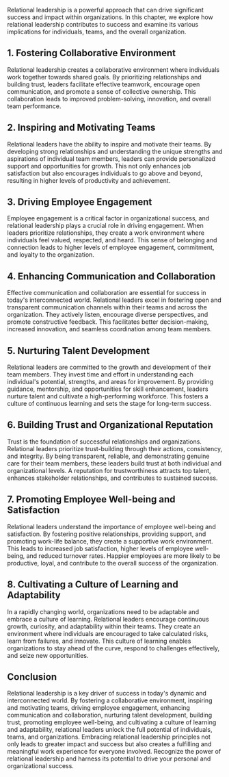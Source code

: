 
Relational leadership is a powerful approach that can drive significant success and impact within organizations. In this chapter, we explore how relational leadership contributes to success and examine its various implications for individuals, teams, and the overall organization.

## 1\. Fostering Collaborative Environment

Relational leadership creates a collaborative environment where individuals work together towards shared goals. By prioritizing relationships and building trust, leaders facilitate effective teamwork, encourage open communication, and promote a sense of collective ownership. This collaboration leads to improved problem-solving, innovation, and overall team performance.

## 2\. Inspiring and Motivating Teams

Relational leaders have the ability to inspire and motivate their teams. By developing strong relationships and understanding the unique strengths and aspirations of individual team members, leaders can provide personalized support and opportunities for growth. This not only enhances job satisfaction but also encourages individuals to go above and beyond, resulting in higher levels of productivity and achievement.

## 3\. Driving Employee Engagement

Employee engagement is a critical factor in organizational success, and relational leadership plays a crucial role in driving engagement. When leaders prioritize relationships, they create a work environment where individuals feel valued, respected, and heard. This sense of belonging and connection leads to higher levels of employee engagement, commitment, and loyalty to the organization.

## 4\. Enhancing Communication and Collaboration

Effective communication and collaboration are essential for success in today's interconnected world. Relational leaders excel in fostering open and transparent communication channels within their teams and across the organization. They actively listen, encourage diverse perspectives, and promote constructive feedback. This facilitates better decision-making, increased innovation, and seamless coordination among team members.

## 5\. Nurturing Talent Development

Relational leaders are committed to the growth and development of their team members. They invest time and effort in understanding each individual's potential, strengths, and areas for improvement. By providing guidance, mentorship, and opportunities for skill enhancement, leaders nurture talent and cultivate a high-performing workforce. This fosters a culture of continuous learning and sets the stage for long-term success.

## 6\. Building Trust and Organizational Reputation

Trust is the foundation of successful relationships and organizations. Relational leaders prioritize trust-building through their actions, consistency, and integrity. By being transparent, reliable, and demonstrating genuine care for their team members, these leaders build trust at both individual and organizational levels. A reputation for trustworthiness attracts top talent, enhances stakeholder relationships, and contributes to sustained success.

## 7\. Promoting Employee Well-being and Satisfaction

Relational leaders understand the importance of employee well-being and satisfaction. By fostering positive relationships, providing support, and promoting work-life balance, they create a supportive work environment. This leads to increased job satisfaction, higher levels of employee well-being, and reduced turnover rates. Happier employees are more likely to be productive, loyal, and contribute to the overall success of the organization.

## 8\. Cultivating a Culture of Learning and Adaptability

In a rapidly changing world, organizations need to be adaptable and embrace a culture of learning. Relational leaders encourage continuous growth, curiosity, and adaptability within their teams. They create an environment where individuals are encouraged to take calculated risks, learn from failures, and innovate. This culture of learning enables organizations to stay ahead of the curve, respond to challenges effectively, and seize new opportunities.

## Conclusion

Relational leadership is a key driver of success in today's dynamic and interconnected world. By fostering a collaborative environment, inspiring and motivating teams, driving employee engagement, enhancing communication and collaboration, nurturing talent development, building trust, promoting employee well-being, and cultivating a culture of learning and adaptability, relational leaders unlock the full potential of individuals, teams, and organizations. Embracing relational leadership principles not only leads to greater impact and success but also creates a fulfilling and meaningful work experience for everyone involved. Recognize the power of relational leadership and harness its potential to drive your personal and organizational success.
